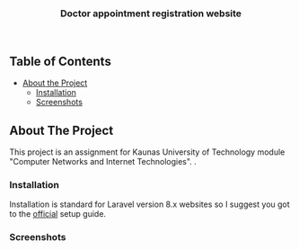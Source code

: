 <div align="center">
 <h3>Doctor appointment registration website</h3><br>
</div>

## Table of Contents

* [About the Project](#about-the-project)
  * [Installation](#installation)
  * [Screenshots](#screenshots)

## About The Project

This project is an assignment for Kaunas University of Technology module "Computer Networks and Internet Technologies".
.
### Installation

Installation is standard for Laravel version 8.x websites so I suggest you got to the <a href="https://laravel.com/docs/8.x/installation" target="_blank">official</a> setup guide.

### Screenshots
